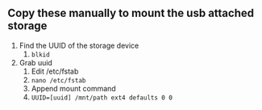 ## Copy these manually to mount the usb attached storage
1. Find the UUID of the storage device
    1. `blkid`
2. Grab uuid
    1. Edit /etc/fstab
    2. `nano /etc/fstab`
    3. Append mount command
    4. `UUID=[uuid] /mnt/path ext4 defaults 0 0`
